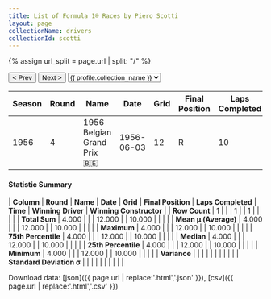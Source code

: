 ```yaml
---
title: List of Formula 1® Races by Piero Scotti
layout: page
collectionName: drivers
collectionId: scotti
---
```


{% assign url_split = page.url | split: "/" %}
<div id="collection-navigation">
<button onclick="selector.options[selector.selectedIndex-1].value && (window.location = selector.options[selector.selectedIndex-1].value);">&lt; Prev</button>
<button onclick="selector.options[selector.selectedIndex+1].value && (window.location = selector.options[selector.selectedIndex+1].value);">Next &gt;</button>
<select id="selector" onchange="this.options[this.selectedIndex].value && (window.location = this.options[this.selectedIndex].value);">
  {% for collectionId in site.data[page.collectionName].refs %}
    {% if collectionId == page.collectionId %}
      {% assign selected = "selected" %}
    {% else %}
      {% assign selected = "" %}
    {% endif %}
    {% assign profile = site.data[page.collectionName][collectionId].profile %}
    <option value="/f1/{{ page.collectionName }}/{{ collectionId }}/{{ url_split[4] }}" {{ selected }}>{{ profile.collection_name }}</option>
  {% endfor %}
</select>
</div>

| Season | Round | Name | Date | Grid | Final Position | Laps Completed | Time | Winning Driver | Winning Constructor |
|--|--|--|--|--|--|--|--|--|--|
| 1956 | 4 | 1956 Belgian Grand Prix 🇧🇪 | 1956-06-03 | 12 | R | 10 |   | Peter Collins 🇬🇧 | Ferrari 🇮🇹 |

#### Statistic Summary

| **Column** | **Round** | **Name** | **Date** | **Grid** | **Final Position** | **Laps Completed** | **Time** | **Winning Driver** | **Winning Constructor** |
| **Row Count** | 1 |  |  | 1 |  | 1 |  |  |  |
| **Total Sum** | 4.000 |  |  | 12.000 |  | 10.000 |  |  |  |
| **Mean μ (Average)** | 4.000 |  |  | 12.000 |  | 10.000 |  |  |  |
| **Maximum** | 4.000 |  |  | 12.000 |  | 10.000 |  |  |  |
| **75th Percentile** | 4.000 |  |  | 12.000 |  | 10.000 |  |  |  |
| **Median** | 4.000 |  |  | 12.000 |  | 10.000 |  |  |  |
| **25th Percentile** | 4.000 |  |  | 12.000 |  | 10.000 |  |  |  |
| **Minimum** | 4.000 |  |  | 12.000 |  | 10.000 |  |  |  |
| **Variance** |  |  |  |  |  |  |  |  |  |
| **Standard Deviation σ** |  |  |  |  |  |  |  |  |  |

Download data: [json]({{ page.url | replace:'.html','.json' }}), [csv]({{ page.url | replace:'.html','.csv' }})
